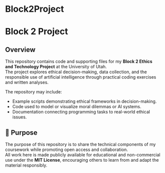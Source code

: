 # Block2Project
# Block 2 Project

## Overview
This repository contains code and supporting files for my **Block 2 Ethics and Technology Project** at the University of Utah.  
The project explores ethical decision-making, data collection, and the responsible use of artificial intelligence through practical coding exercises and written analyses.  

The repository may include:
- Example scripts demonstrating ethical frameworks in decision-making.
- Code used to model or visualize moral dilemmas or AI systems.
- Documentation connecting programming tasks to real-world ethical issues.

## 🧭 Purpose
The purpose of this repository is to share the technical components of my coursework while promoting open access and collaboration.  
All work here is made publicly available for educational and non-commercial use under the **MIT License**, encouraging others to learn from and adapt the material responsibly.
